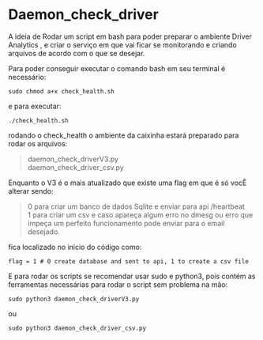# Daemon_check_driver
A ideia de Rodar um script em bash para poder preparar o ambiente Driver Analytics , e criar o serviço em que vai ficar se monitorando e criando arquivos de acordo com o que se desejar.

Para poder conseguir executar o comando bash em seu terminal é necessário:
```
sudo chmod a+x check_health.sh
```
e para executar:
```
./check_health.sh
```

rodando o check_health o ambiente da caixinha estará preparado para rodar os arquivos:

> daemon_check_driverV3.py\
> daemon_check_driver_csv.py

Enquanto o V3 é o mais atualizado que existe uma flag em que é só vocÊ alterar sendo:

> 0 para criar um banco de dados Sqlite e enviar para api /heartbeat\
> 1 para criar um csv e caso apareça algum erro no dmesg ou erro que impeça um perfeito funcionamento pode enviar para o email desejado.

fica localizado no inicio do código como:

```
flag = 1 # 0 create database and sent to api, 1 to create a csv file

```
E para rodar os scripts se recomendar usar sudo e python3, pois contém as ferramentas necessárias para rodar o script sem problema na mão:

```
sudo python3 daemon_check_driverV3.py
```
ou
```
sudo python3 daemon_check_driver_csv.py
```
